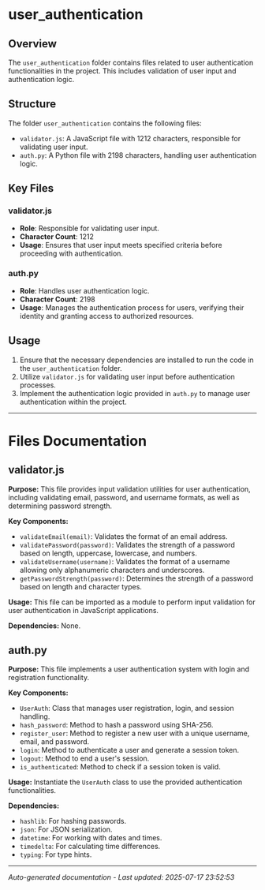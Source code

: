 # user_authentication

## Overview
The `user_authentication` folder contains files related to user authentication functionalities in the project. This includes validation of user input and authentication logic.

## Structure
The folder `user_authentication` contains the following files:
- `validator.js`: A JavaScript file with 1212 characters, responsible for validating user input.
- `auth.py`: A Python file with 2198 characters, handling user authentication logic.

## Key Files
### validator.js
- **Role**: Responsible for validating user input.
- **Character Count**: 1212
- **Usage**: Ensures that user input meets specified criteria before proceeding with authentication.

### auth.py
- **Role**: Handles user authentication logic.
- **Character Count**: 2198
- **Usage**: Manages the authentication process for users, verifying their identity and granting access to authorized resources.

## Usage
1. Ensure that the necessary dependencies are installed to run the code in the `user_authentication` folder.
2. Utilize `validator.js` for validating user input before authentication processes.
3. Implement the authentication logic provided in `auth.py` to manage user authentication within the project.

---

# Files Documentation

## validator.js

**Purpose:** This file provides input validation utilities for user authentication, including validating email, password, and username formats, as well as determining password strength.

**Key Components:**
- `validateEmail(email)`: Validates the format of an email address.
- `validatePassword(password)`: Validates the strength of a password based on length, uppercase, lowercase, and numbers.
- `validateUsername(username)`: Validates the format of a username allowing only alphanumeric characters and underscores.
- `getPasswordStrength(password)`: Determines the strength of a password based on length and character types.

**Usage:** This file can be imported as a module to perform input validation for user authentication in JavaScript applications.

**Dependencies:** None.

## auth.py

**Purpose:** This file implements a user authentication system with login and registration functionality.

**Key Components:**
- `UserAuth`: Class that manages user registration, login, and session handling.
- `hash_password`: Method to hash a password using SHA-256.
- `register_user`: Method to register a new user with a unique username, email, and password.
- `login`: Method to authenticate a user and generate a session token.
- `logout`: Method to end a user's session.
- `is_authenticated`: Method to check if a session token is valid.

**Usage:** Instantiate the `UserAuth` class to use the provided authentication functionalities.

**Dependencies:**
- `hashlib`: For hashing passwords.
- `json`: For JSON serialization.
- `datetime`: For working with dates and times.
- `timedelta`: For calculating time differences.
- `typing`: For type hints.

---
*Auto-generated documentation - Last updated: 2025-07-17 23:52:53*
